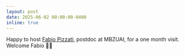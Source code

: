 ```yaml
---
layout: post
date: 2025-06-02 00:00:00-0400
inline: true
---
```


Happy to host <a href="https://fabvio.github.io/">Fabio Pizzati</a>, postdoc at MBZUAI, for a one month visit. Welcome Fabio 👋😃